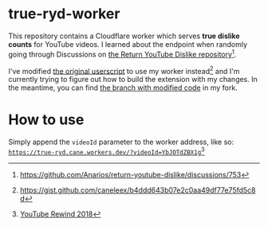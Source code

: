 # true-ryd-worker

This repository contains a Cloudflare worker which serves **true dislike counts** for YouTube videos. I learned about the endpoint when randomly going through Discussions on [the Return YouTube Dislike repository](https://github.com/Anarios/return-youtube-dislike)[^1].

I've modified [the original userscript](https://github.com/Anarios/return-youtube-dislike/blob/main/Extensions/UserScript/Return%20Youtube%20Dislike.user.js) to use my worker instead[^2] and I'm currently trying to figure out how to build the extension with my changes. In the meantime, you can find [the branch with modified code](https://github.com/caneleex/return-youtube-dislike/tree/patch/use-worker) in my fork.

# How to use

Simply append the `videoId` parameter to the worker address, like so: [`https://true-ryd.cane.workers.dev/?videoId=YbJOTdZBX1g`](https://true-ryd.cane.workers.dev/?videoId=YbJOTdZBX1g)[^3]

[^1]: https://github.com/Anarios/return-youtube-dislike/discussions/753
[^2]: https://gist.github.com/caneleex/b4ddd643b07e2c0aa49df77e75fd5c8d
[^3]: [YouTube Rewind 2018](https://youtu.be/YbJOTdZBX1g)

